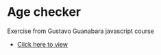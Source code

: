 # Age checker
<p>Exercise from Gustavo Guanabara javascript course</p>
<ul>
    <li>
        <a href="https://emannuelop.github.io/Age-checker/">Click here to view</a>
    </li>
</ul>
